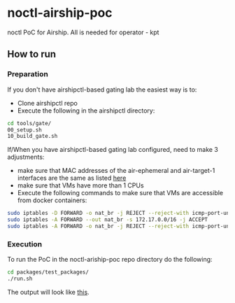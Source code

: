 # noctl-airship-poc
noctl PoC for Airship.
All is needed for operator - kpt

## How to run

### Preparation

If you don't have airshipctl-based gating lab the easiest way is to:

* Clone airshipctl repo
* Execute the following in the airshipctl directory:

``` sh
cd tools/gate/
00_setup.sh
10_build_gate.sh
```

If/When you have airshipctl-based gating lab configured, need to make 3 adjustments:

* make sure that MAC addresses of the air-ephemeral and air-target-1 interfaces are the same as listed [here](https://github.com/aodinokov/noctl-airship-poc/blob/master/packages/clusters/exm01a/manifests/site/config/hosts/hosts.yaml#L39)
* make sure that VMs have more than 1 CPUs
* Execute the following commands to make sure that VMs are accessible from docker containers:

``` sh
sudo iptables -D FORWARD -o nat_br -j REJECT --reject-with icmp-port-unreachable
sudo iptables -A FORWARD --out nat_br -s 172.17.0.0/16 -j ACCEPT
sudo iptables -A FORWARD -o nat_br -j REJECT --reject-with icmp-port-unreachable
```

### Execution

To run the PoC in the noctl-ariship-poc repo directory do the following:

``` sh
cd packages/test_packages/
./run.sh
```

The output will look like [this](https://docs.google.com/document/d/1MnCHB4lOaV9IA1x81Qe--ZmkwVIq8qvEv2B6Xmnxk5I/edit?usp=sharing).
